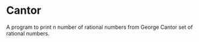 # Cantor
A program to print n number of rational numbers from George Cantor set of rational numbers. 
